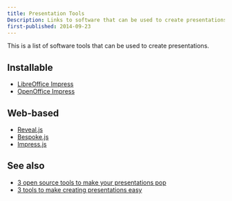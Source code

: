 ```yaml
---
title: Presentation Tools
Description: Links to software that can be used to create presentations
first-published: 2014-09-23
---
```


This is a list of software tools that can be used to create presentations.

Installable
-----------

*   [LibreOffice Impress](http://www.libreoffice.org/discover/impress/)
*   [OpenOffice Impress](https://www.openoffice.org/product/impress.html)

Web-based
---------

*   [Reveal.js](http://lab.hakim.se/reveal-js/#/)
*   [Bespoke.js](http://markdalgleish.com/projects/bespoke.js/)
*   [Impress.js](https://impress.js.org/)

See also
--------

*   [3 open source tools to make your presentations pop](http://opensource.com/life/14/7/3-open-source-tools-make-your-presentations-pop)
*   [3 tools to make creating presentations easy](http://opensource.com/life/14/9/3-tools-easy-presentation)
